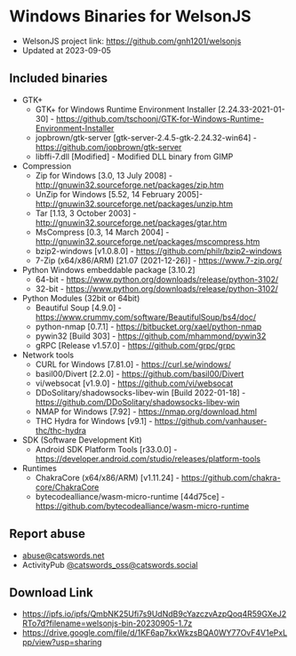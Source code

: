 # Windows Binaries for WelsonJS
  * WelsonJS project link: https://github.com/gnh1201/welsonjs
  * Updated at 2023-09-05

## Included binaries
  * GTK+
    * GTK+ for Windows Runtime Environment Installer [2.24.33-2021-01-30] - https://github.com/tschoonj/GTK-for-Windows-Runtime-Environment-Installer
    * jopbrown/gtk-server [gtk-server-2.4.5-gtk-2.24.32-win64] - https://github.com/jopbrown/gtk-server
    * libffi-7.dll [Modified] - Modified DLL binary from GIMP
  * Compression
    * Zip for Windows [3.0, 13 July 2008] - http://gnuwin32.sourceforge.net/packages/zip.htm
    * UnZip for Windows [5.52, 14 February 2005]- http://gnuwin32.sourceforge.net/packages/unzip.htm
    * Tar [1.13, 3 October 2003] - http://gnuwin32.sourceforge.net/packages/gtar.htm
    * MsCompress [0.3, 14 March 2004] - http://gnuwin32.sourceforge.net/packages/mscompress.htm
    * bzip2-windows [v1.0.8.0] - https://github.com/philr/bzip2-windows
    * 7-Zip (x64/x86/ARM) [21.07 (2021-12-26)] - https://www.7-zip.org/
  * Python Windows embeddable package [3.10.2]
    * 64-bit - https://www.python.org/downloads/release/python-3102/
    * 32-bit - https://www.python.org/downloads/release/python-3102/
  * Python Modules (32bit or 64bit)
    * Beautiful Soup [4.9.0] - https://www.crummy.com/software/BeautifulSoup/bs4/doc/
    * python-nmap [0.7.1] - https://bitbucket.org/xael/python-nmap
    * pywin32 [Build 303] - https://github.com/mhammond/pywin32
	* gRPC [Release v1.57.0] - https://github.com/grpc/grpc
  * Network tools
    * CURL for Windows [7.81.0] - https://curl.se/windows/
    * basil00/Divert [2.2.0] - https://github.com/basil00/Divert
    * vi/websocat [v1.9.0] - https://github.com/vi/websocat
    * DDoSolitary/shadowsocks-libev-win [Build 2022-01-18] - https://github.com/DDoSolitary/shadowsocks-libev-win
    * NMAP for Windows [7.92] - https://nmap.org/download.html
    * THC Hydra for Windows [v9.1] - https://github.com/vanhauser-thc/thc-hydra
  * SDK (Software Development Kit)
    * Android SDK Platform Tools [r33.0.0] - https://developer.android.com/studio/releases/platform-tools
  * Runtimes
    * ChakraCore (x64/x86/ARM) [v1.11.24] - https://github.com/chakra-core/ChakraCore
    * bytecodealliance/wasm-micro-runtime [44d75ce] - https://github.com/bytecodealliance/wasm-micro-runtime

## Report abuse
  * abuse@catswords.net
  * ActivityPub [@catswords_oss@catswords.social](https://catswords.social/@catswords_oss)

## Download Link
  * https://ipfs.io/ipfs/QmbNK25Ufi7s9UdNdB9cYazczvAzpQoq4R59GXeJ2RTo7d?filename=welsonjs-bin-20230905-1.7z
  * https://drive.google.com/file/d/1KF6ap7kxWkzsBQA0WY77OvF4V1ePxLpp/view?usp=sharing
